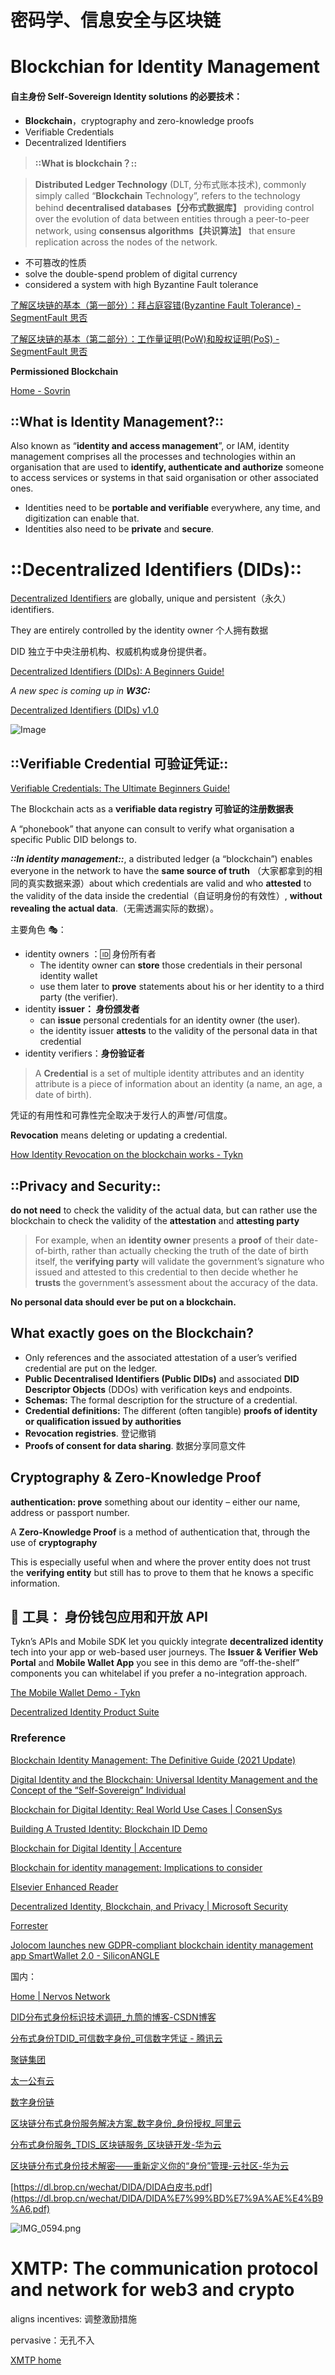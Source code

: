 # 密码学、信息安全与区块链

# Blockchian for **Identity Management**

#### 自主身份 Self-Sovereign Identity solutions 的必要技术：

- **Blockchain**，cryptography and zero-knowledge proofs
- Verifiable Credentials
- Decentralized Identifiers

> **::What is blockchain？::**

> **Distributed Ledger Technology** (DLT, 分布式账本技术), commonly simply called “**Blockchain** Technology”, refers to the technology behind **decentralised databases【分布式数据库】** providing control over the evolution of data between entities through a peer-to-peer network, using **consensus algorithms【共识算法】** that ensure replication across the nodes of the network.

- 不可篡改的性质
- solve the double-spend problem of digital currency
- considered a system with high Byzantine Fault tolerance

[了解区块链的基本（第一部分）：拜占庭容错(Byzantine Fault Tolerance) - SegmentFault 思否](https://segmentfault.com/a/1190000014009235)

[了解区块链的基本（第二部分）：工作量证明(PoW)和股权证明(PoS) - SegmentFault 思否](https://segmentfault.com/a/1190000014058722)

**Permissioned Blockchain**

[Home - Sovrin](https://sovrin.org/)

## **::What is Identity Management?::**

Also known as “**identity and access management**”, or IAM, identity management comprises all the processes and technologies within an organisation that are used to **identify, authenticate and authorize** someone to access services or systems in that said organisation or other associated ones.

- Identities need to be **portable and verifiable** everywhere, any time, and digitization can enable that.
- Identities also need to be **private** and **secure**.

# ::Decentralized Identifiers (DIDs)::

[Decentralized Identifiers](https://tykn.tech/decentralized-identifiers-dids/) are globally, unique and persistent（永久） identifiers.

They are entirely controlled by the identity owner 个人拥有数据

DID 独立于中央注册机构、权威机构或身份提供者。

[Decentralized Identifiers (DIDs): A Beginners Guide!](https://tykn.tech/decentralized-identifiers-dids/)

*A new spec is coming up in* ***W3C:***

[Decentralized Identifiers (DIDs) v1.0](https://w3c.github.io/did-core/)

![Image](https://res.craft.do/user/full/cfe4d8ac-b1b3-3abe-9e76-468303587884/doc/7D1DC97E-E57B-48F6-9234-D4435331ADD1/1336F28D-BE80-4FEA-AC3B-C2A7157E0C25_2/Image)

## **::Verifiable Credential 可验证凭证::**

[Verifiable Credentials: The Ultimate Beginners Guide!](https://tykn.tech/verifiable-credentials/)

The Blockchain acts as a **verifiable data registry 可验证的注册数据表**

A “phonebook” that anyone can consult to verify what organisation a specific Public DID belongs to.

***::In identity management::***, a distributed ledger (a “blockchain”) enables everyone in the network to have the **same source of truth** （大家都拿到的相同的真实数据来源）about which credentials are valid and who **attested** to the validity of the data inside the credential（自证明身份的有效性）, **without revealing the actual data**.（无需透漏实际的数据）。

主要角色 🎭：

- identity owners ：🆔 身份所有者
   - The identity owner can **store** those credentials in their personal identity wallet
   - use them later to **prove** statements about his or her identity to a third party (the verifier).
- identity **issuer： 身份颁发者**
   - can **issue** personal credentials for an identity owner (the user).
   - the identity issuer **attests** to the validity of the personal data in that credential
- identity verifiers：**身份验证者**

> A **Credential** is a set of multiple identity attributes and an identity attribute is a piece of information about an identity (a name, an age, a date of birth).

凭证的有用性和可靠性完全取决于发行人的声誉/可信度。

**Revocation** means deleting or updating a credential.

[How Identity Revocation on the blockchain works - Tykn](https://tykn.tech/identity-revocation-blockchain/)

## **::Privacy and Security::**

**do not need** to check the validity of the actual data, but can rather use the blockchain to check the validity of the **attestation** and **attesting party**

> For example, when an **identity owner** presents a **proof** of their date-of-birth, rather than actually checking the truth of the date of birth itself, the **verifying party** will validate the government’s signature who issued and attested to this credential to then decide whether he **trusts** the government’s assessment about the accuracy of the data.

**No personal data should ever be put on a blockchain.**

## What exactly goes on the Blockchain?

- Only references and the associated attestation of a user’s verified credential are put on the ledger.
- **Public Decentralised Identifiers (Public DIDs)** and associated **DID Descriptor Objects** (DDOs) with verification keys and endpoints.
- **Schemas:** The formal description for the structure of a credential.
- **Credential definitions:** The different (often tangible) **proofs of identity or qualification issued by authorities**
- **Revocation registries**. 登记撤销
- **Proofs of consent for data sharing**. 数据分享同意文件

## **Cryptography & Zero-Knowledge Proof**

**authentication: prove** something about our identity – either our name, address or passport number.

A **Zero-Knowledge Proof** is a method of authentication that, through the use of **cryptography**

This is especially useful when and where the prover entity does not trust the **verifying entity** but still has to prove to them that he knows a specific information.

## 🔧 工具： 身份钱包应用和开放 API

Tykn’s APIs and Mobile SDK let you quickly integrate **decentralized identity** tech into your app or web-based user journeys. The **Issuer & Verifier** **Web Portal** and **Mobile Wallet App** you see in this demo are “off-the-shelf” components you can whitelabel if you prefer a no-integration approach.

[The Mobile Wallet Demo - Tykn](https://tykn.tech/resources/demos/mobile-wallet-demo/)

[Decentralized Identity Product Suite](https://tykn.tech/product-suite/)

### Rreference

[Blockchain Identity Management: The Definitive Guide (2021 Update)](https://tykn.tech/identity-management-blockchain/)

[Digital Identity and the Blockchain: Universal Identity Management and the Concept of the “Self-Sovereign” Individual](https://www.frontiersin.org/articles/10.3389/fbloc.2020.00026/full)

[](https://www.ibm.com/blockchain/solutions/identity)

[Blockchain for Digital Identity: Real World Use Cases | ConsenSys](https://consensys.net/blockchain-use-cases/digital-identity/)

[Building A Trusted Identity: Blockchain ID Demo](https://www.youtube.com/watch?v=QYy8a7HDJ0g)

[Blockchain for Digital Identity | Accenture](https://www.accenture.com/us-en/services/blockchain/digital-identity)

[Blockchain for identity management: Implications to consider](https://searchsecurity.techtarget.com/tip/Blockchain-for-identity-management-Implications-to-consider)

[Elsevier Enhanced Reader](https://reader.elsevier.com/reader/sd/pii/S2096720921000099?token=578B43BEE5F80EEDD6561BE1C517184190F7DCA2E3702E0F07EFF7D0E044007218ABF38E121F6363857F6EE4D146ECCF&originRegion=us-east-1&originCreation=20210924092944)

[Decentralized Identity, Blockchain, and Privacy | Microsoft Security](https://www.microsoft.com/en-ww/security/business/identity-access-management/decentralized-identity-blockchain)

[Forrester](https://www.forrester.com/report/Prepare-For-Decentralized-Digital-Identity-Security-SWOT/RES159143)

[Jolocom launches new GDPR-compliant blockchain identity management app SmartWallet 2.0 - SiliconANGLE](https://siliconangle.com/2021/07/19/jolocom-launches-new-gdpr-compliant-blockchain-identity-management-app-smartwallet-2-0/)

国内：

[Home | Nervos Network](https://www.nervos.org/)

[DID分布式身份标识技术调研_九筒的博客-CSDN博客](https://blog.csdn.net/weixin_44343282/article/details/112240590)

[分布式身份TDID_可信数字身份_可信数字凭证 - 腾讯云](https://cloud.tencent.com/product/tdid)

[聚链集团](http://www.juchaintimes.com/#/product)

[太一公有云](http://cloud.taiyiyun.com/)

[数字身份链](https://www.eidledger.com/)

[区块链分布式身份服务解决方案_数字身份_身份授权_阿里云](https://cn.aliyun.com/solution/blockchain/DIS)

[分布式身份服务_TDIS_区块链服务_区块链开发-华为云](https://www.huaweicloud.com/product/bcs/tdis.html)

[区块链分布式身份技术解密——重新定义你的“身份”管理-云社区-华为云](https://bbs.huaweicloud.com/blogs/234838)

[](https://dida.org/)

[https://dl.brop.cn/wechat/DIDA/DIDA白皮书.pdf](https://dl.brop.cn/wechat/DIDA/DIDA%E7%99%BD%E7%9A%AE%E4%B9%A6.pdf)

![IMG_0594.png](https://res.craft.do/user/full/cfe4d8ac-b1b3-3abe-9e76-468303587884/4997B162-463D-4A1D-B400-6CD3255B6010_2/IMG_0594.png)

# XMTP: The communication protocol and network for web3 and crypto

aligns incentives: 调整激励措施

pervasive：无孔不入

[XMTP home](https://xmtp.com/)



